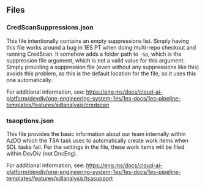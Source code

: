 ## Files

### CredScanSuppressions.json

This file intentionally contains an empty suppressions list. Simply having this file works around a bug in 1ES PT when doing multi-repo checkout and running CredScan. It somehow adds a folder path to `-Sp`, which is the suppression file argument, which is not a valid value for this argument. Simply providing a suppression file (even without any suppressions like this) avoids this problem, as this is the default location for the file, so it uses this one automatically.

For additional information, see: https://eng.ms/docs/cloud-ai-platform/devdiv/one-engineering-system-1es/1es-docs/1es-pipeline-templates/features/sdlanalysis/credscan

### tsaoptions.json

This file provides the basic information about our team internally within AzDO which the TSA task uses to automatically create work items when SDL tasks fail. Per the settings in the file, these work items will be filed within DevDiv (not DncEng).

For additional information, see: https://eng.ms/docs/cloud-ai-platform/devdiv/one-engineering-system-1es/1es-docs/1es-pipeline-templates/features/sdlanalysis/tsasupport